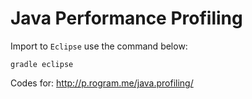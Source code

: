 Java Performance Profiling
==========================

Import to `Eclipse` use the command below:

```
gradle eclipse
```



Codes for: http://p.rogram.me/java.profiling/

